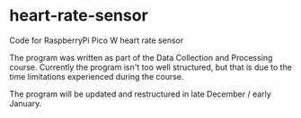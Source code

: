 # heart-rate-sensor
Code for RaspberryPi Pico W heart rate sensor

The program was written as part of the Data Collection and Processing course.
Currently the program isn't too well structured, but that is due to the time limitations experienced during the course.

The program will be updated and restructured in late December / early January.
